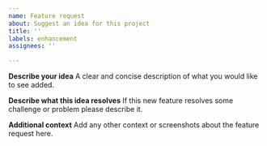 ```yaml
---
name: Feature request
about: Suggest an idea for this project
title: ''
labels: enhancement
assignees: ''

---
```


**Describe your idea**
A clear and concise description of what you would like to see added.

**Describe what this idea resolves**
If this new feature resolves some challenge or problem please describe it.

**Additional context**
Add any other context or screenshots about the feature request here.
